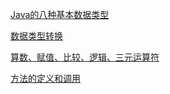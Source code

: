 [Java的八种基本数据类型](https://blog.csdn.net/qq_35427589/article/details/124097401)

[数据类型转换](https://blog.csdn.net/qq_35427589/article/details/124110076)

[算数、赋值、比较、逻辑、三元运算符](https://blog.csdn.net/qq_35427589/article/details/124115275)

[方法的定义和调用](https://blog.csdn.net/qq_35427589/article/details/124115510)
